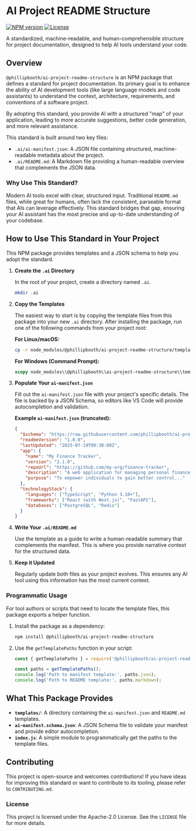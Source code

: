  # AI Project README Structure

[![NPM version](https://img.shields.io/npm/v/@phillipbooth/ai-project-readme-structure.svg)](https://www.npmjs.com/package/@phillipbooth/ai-project-readme-structure)
[![License](https://img.shields.io/npm/l/@phillipbooth/ai-project-readme-structure.svg)](https://github.com/phillipbooth/ai-project-readme-structure/blob/main/LICENSE.md)

A standardized, machine-readable, and human-comprehensible structure for project documentation, designed to help AI tools understand your code.

## Overview

`@phillipbooth/ai-project-readme-structure` is an NPM package that defines a standard for project documentation. Its primary goal is to enhance the ability of AI development tools (like large language models and code assistants) to understand the context, architecture, requirements, and conventions of a software project.

By adopting this standard, you provide AI with a structured "map" of your application, leading to more accurate suggestions, better code generation, and more relevant assistance.

This standard is built around two key files:

*   `.ai/ai-manifest.json`: A JSON file containing structured, machine-readable metadata about the project.
*   `.ai/README.md`: A Markdown file providing a human-readable overview that complements the JSON data.

### Why Use This Standard?

Modern AI tools excel with clear, structured input. Traditional `README.md` files, while great for humans, often lack the consistent, parseable format that AIs can leverage effectively. This standard bridges that gap, ensuring your AI assistant has the most precise and up-to-date understanding of your codebase.

## How to Use This Standard in Your Project

This NPM package provides templates and a JSON schema to help you adopt the standard.

1.  **Create the `.ai` Directory**

    In the root of your project, create a directory named `.ai`.

    ```bash
    mkdir .ai
    ```

2.  **Copy the Templates**

    The easiest way to start is by copying the template files from this package into your new `.ai` directory. After installing the package, run one of the following commands from your project root:

    **For Linux/macOS:**
    ```bash
    cp -r node_modules/@phillipbooth/ai-project-readme-structure/templates/.ai/* .ai/
    ```

    **For Windows (Command Prompt):**
    ```cmd
    xcopy node_modules\\@phillipbooth\\ai-project-readme-structure\\templates\\.ai .ai /E /I
    ```

3.  **Populate Your `ai-manifest.json`**

    Fill out the `ai-manifest.json` file with your project's specific details. The file is backed by a JSON Schema, so editors like VS Code will provide autocompletion and validation.

    **Example `ai-manifest.json` (truncated):**

    ```json
    {
      "$schema": "https://raw.githubusercontent.com/phillipbooth/ai-project-readme-structure/main/ai-manifest.schema.json",
      "readmeVersion": "1.0.0",
      "lastUpdated": "2025-07-19T09:30:00Z",
      "app": {
        "name": "My Finance Tracker",
        "version": "2.1.0",
        "repoUrl": "https://github.com/my-org/finance-tracker",
        "description": "A web application for managing personal finance...",
        "purpose": "To empower individuals to gain better control..."
      },
      "technologyStack": {
        "languages": ["TypeScript", "Python 3.10+"],
        "frameworks": ["React (with Next.js)", "FastAPI"],
        "databases": ["PostgreSQL", "Redis"]
      }
    }
    ```

4.  **Write Your `.ai/README.md`**

    Use the template as a guide to write a human-readable summary that complements the manifest. This is where you provide narrative context for the structured data.

5.  **Keep it Updated**

    Regularly update both files as your project evolves. This ensures any AI tool using this information has the most current context.

### Programmatic Usage

For tool authors or scripts that need to locate the template files, this package exports a helper function.

1.  Install the package as a dependency:
    ```bash
    npm install @phillipbooth/ai-project-readme-structure
    ```

2.  Use the `getTemplatePaths` function in your script:
    ```javascript
    const { getTemplatePaths } = require('@phillipbooth/ai-project-readme-structure');

    const paths = getTemplatePaths();
    console.log('Path to manifest template:', paths.json);
    console.log('Path to README template:', paths.markdown);
    ```

## What This Package Provides

*   **`templates/`**: A directory containing the `ai-manifest.json` and `README.md` templates.
*   **`ai-manifest.schema.json`**: A JSON Schema file to validate your manifest and provide editor autocompletion.
*   **`index.js`**: A simple module to programmatically get the paths to the template files.

## Contributing

This project is open-source and welcomes contributions! If you have ideas for improving this standard or want to contribute to its tooling, please refer to `CONTRIBUTING.md`.

### License

This project is licensed under the Apache-2.0 License. See the `LICENSE` file for more details.
